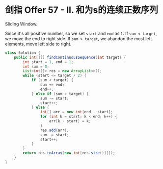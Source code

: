 # 剑指 Offer 57 - II. 和为s的连续正数序列

Sliding Window.

Since it's all positive number, so we set `start` and `end` as `1`.
If `sum < target`, we move the end to right side.
If `sum > target`, we abandon the most left elements, move left side to right.

```java
class Solution {
    public int[][] findContinuousSequence(int target) {
        int start = 1, end = 1;
        int sum = 0;
        List<int[]> res = new ArrayList<>();
        while (start <= target / 2) {
            if (sum < target) {
                sum += end;
                end++;
            } else if (sum > target) {
                sum -= start;
                start++;
            } else {
                int[] arr = new int[end - start];
                for (int k = start; k < end; k++) {
                    arr[k - start] = k;
                }
                res.add(arr);
                sum -= start;
                start++;
            }
        }
        return res.toArray(new int[res.size()][]);
    }
}
```
